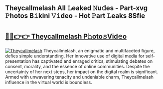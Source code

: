 ## Theycallmelash All 𝙻eaked 𝙽u𝚍es - Part-xvg 𝙿hotos B𝚒kini 𝚅𝚒deo - Hot 𝙿art 𝙻eaks 8Sfie

# <h2><a href="http://ld3z5a.urlbe.top/?page=Theycallmelash">🔗🔗👉👉 Theycallmelash P𝚑oto𝚜Vid𝚎o</a></h2>

[![Theycallmelash](https://i.imgur.com/eBuTRDB.gif)](http://ld3z5a.urlbe.top/?page=Theycallmelash)
Theycallmelash, an enigmatic and multifaceted figure, defies simple understanding. Her innovative use of digital media for self-presentation has captivated and enraged critics, stimulating debates on consent, morality, and the essence of online communities. Despite the uncertainty of her next steps, her impact on the digital realm is significant. Armed with unwavering tenacity and undeniable charm, Theycallmelash influence in the virtual world is boundless.
